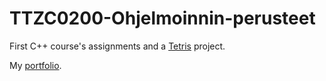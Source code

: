 # TTZC0200-Ohjelmoinnin-perusteet
First C++ course's assignments and a [Tetris](https://github.com/Szeretni/TTZC0200-Ohjelmoinnin-perusteet/tree/master/tetris_koulukone) project.

My [portfolio](https://student.labranet.jamk.fi/~L2912/).
